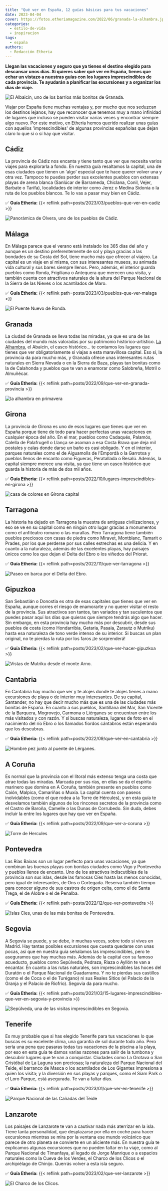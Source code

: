 ```yaml
---
title: "Qué ver en España, 12 guías básicas para tus vacaciones"
date: 2023-04-04
cover: https://fotos.etheriamagazine.com/2022/06/granada-la-alhambra.jpg
categories: 
  - estilo-de-vida
  - inspiracion
tags: 
  - españa
authors: 
  - Redacción Etheria
---
```


**Llegan las vacaciones y seguro que ya tienes el destino elegido para descansar unos 
días. Si quieres saber qué ver en España, tienes que echar un vistazo a nuestras guías 
con los lugares imprescindibles de cada provincia. Te ayudarán a planificar las 
excursiones y a organizar los días de viaje.** 

![El Albaicín, uno de los barrios más bonitos de Granada.](https://fotos.etheriamagazine.com/2022/09/granada-albaicin.jpg "El Albaicín, uno de los barrios más bonitos de Granada.")

Viajar por España tiene muchas ventajas y, por mucho que nos seduzcan los destinos 
lejanos, hay que reconocer que tenemos muy a mano infinidad de lugares que incluso se 
pueden visitar varias veces y encontrar siempre algo nuevo. Por este motivo, en Etheria 
hemos querido realizar unas guías con aquellos 'imprescindibles' de algunas provincias 
españolas que dejan claro lo que sí o sí hay que visitar. 

## Cádiz

La provincia de Cádiz nos encanta y tiene tanto que ver que necesita varios viajes para 
explorarla a fondo. En nuestra guía resaltamos la capital, una de esas ciudades que 
tienen un ‘algo’ especial que te hace querer volver una y otra vez. Tampoco te puedes 
perder sus excelentes pueblos con extensas playas de arena blanca (Sanlúcar de 
Barrameda, Chiclana, Conil, Vejer, Barbate o Tarifa), localidades de interior como Jerez 
o Medina Sidonia o la ruta de los pueblos blancos. Te lo vas a pasar muy bien en Cádiz. 

✅ **Guía Etheria:** {{< reflink path=posts/2023/03/pueblos-que-ver-en-cadiz >}} 

![Panorámica de Olvera, uno de los pueblos de Cádiz.](https://fotos.etheriamagazine.com/2023/03/que-ver-cadiz-olvera.jpg "Panorámica de Olvera, uno de los pueblos de Cádiz. © Etheria Magazine")

## Málaga

En Málaga parece que el verano está instalado los 365 días del año y aunque es un 
destino preferentemente de sol y playa gracias a las bondades de su Costa del Sol, tiene 
mucho más que ofrecer al viajero. La capital es un viaje en sí misma, con sus 
interesantes museos, su animada vida cultural y sus bares siempre llenos. Pero, además, 
el interior guarda pueblos como Ronda, Frigiliana o Antequera que merecen una visita, y 
también cuenta con atractivos naturales de la altura del Parque Nacional de la Sierra de 
las Nieves o los acantilados de Maro. 

✅ **Guía Etheria:** {{< reflink path=posts/2023/03/pueblos-que-ver-malaga >}} 

![El Puente Nuevo de Ronda.](https://fotos.etheriamagazine.com/2023/03/malaga-ronda-puente-nuevo.jpg "El Puente Nuevo de Ronda.")

## Granada

La ciudad de Granada se lleva todas las miradas, ya que es una de las ciudades del mundo 
más valoradas por su patrimonio histórico-artístico. [La 
Alhambra](https://www.alhambra-patronato.es/), el Abaicín, el casco histórico… te 
contamos los lugares que tienes que ver obligatoriamente si viajas a esta maravillosa 
capital. Eso sí, la provincia da para mucho más, y Granada ofrece unas interesantes 
rutas naturales en Sierra Nevada o en la Sierra de Baza, playas tan bonitas como la de 
Calahonda y pueblos que te van a enamorar como Salobreña, Motril o Almuñécar. 

✅ **Guía Etheria:** {{< reflink path=posts/2022/09/que-ver-en-granada-provincia >}} 

![la alhambra en primavera](https://fotos.etheriamagazine.com/2022/06/granada-la-alhambra.jpg "La Alhambra desde los jardines del Generalife. © SG")

## Girona

La provincia de Girona es uno de esos lugares que tienes que ver en España porque tiene 
de todo para hacer perfectas unas vacaciones en cualquier época del año. En el mar, 
pueblos como Cadaqués, Palamós, Calella de Palafrugell o Llança se asoman a esa Costa 
Brava que deja mil postales y calas donde darse un baño es casi obligado. Y en el 
interior, parques naturales como el de Aiguamolls de l’Empordà o la Garrotxa y pueblos 
llenos de encanto como Figueras, Peratallada o Besalú. Además, la capital siempre merece 
una visita, ya que tiene un casco histórico que guarda la historia de más de dos mil 
años. 

✅ **Guía Etheria:** {{< reflink path=posts/2022/10/lugares-imprescindibles-en-girona >}} 

![casa de colores en Girona capital](https://fotos.etheriamagazine.com/2022/10/Girona.jpg "Girona. © Arxiu Imatges PTCBG")

## Tarragona

La historia ha dejado en Tarragona la muestra de antiguas civilizaciones, y eso se ve en 
su capital como en ningún otro lugar gracias a monumentos como el anfiteatro romano o 
las murallas. Pero Tarragona tiene también pueblos preciosos con casas de piedra como 
Miravet, Montblanc, Tamarit o Prades, por los que perderse por sus calles estrechas es 
una delicia. Y en cuanto a la naturaleza, además de las excelentes playas, hay paisajes 
únicos como los que dejan el Delta del Ebro o los viñedos del Priorat. 

✅ **Guía Etheria:** {{< reflink path=posts/2022/11/que-ver-tarragona >}} 

![Paseo en barca por el Delta del Ebro.](https://fotos.etheriamagazine.com/2022/11/tarragona-delta-del-Ebro.jpg "Paseo en barca por el Delta del Ebro. © Terres de l’Ebre")

## Gipuzkoa

San Sebastián o Donostia es otra de esas capitales que tienes que ver en España, aunque 
corres el riesgo de enamorarte y no querer visitar el resto de la provincia. Sus 
atractivos son tantos, tan variados y tan suculentos que puedes pasar aquí los días que 
quieras que siempre tendrás algo que hacer. Sin embargo, en esta provincia hay mucho más 
por descubrir, desde sus pueblos de costa (como Hondarribia, Getaria, Pasaia, Zarautz o 
Mutriku) hasta esa naturaleza de tono verde intenso de su interior. Si buscas un plan 
original, no te pierdas la ruta por los faros ¡te sorprenderá! 

✅ **Guía Etheria:** {{< reflink path=posts/2023/02/que-ver-hacer-gipuzkoa >}} 

![Vistas de Mutriku desde el monte Arno.](https://fotos.etheriamagazine.com/2023/02/guipuzcoa-monte-arno-mutriku.jpg "Vistas de Mutriku desde el monte Arno. © Basquetour.")

## Cantabria

En Cantabria hay mucho que ver y te alojes donde te alojes tienes a mano excursiones de 
playa o de interior muy interesantes. De su capital, Santander, no hay que decir mucho 
más que es una de las ciudades más bonitas de España. En cuanto a sus pueblos, 
Santillana del Mar, San Vicente de la Barquera, Mogrovejo, Carmona o Liérganes se 
encuentran entre los más visitados y con razón. Y si buscas naturaleza, lugares de foto 
en el nacimiento del río Ebro o los llamados fiordos cántabros están esperando que los 
descubras. 

✅ **Guía Etheria:** {{< reflink path=posts/2022/09/que-ver-en-cantabria >}} 

![Hombre pez junto al puente de Lérganes.](https://fotos.etheriamagazine.com/2022/09/cantabria-mogrovejo.jpg "Mogroviejo, uno de los pueblos más bonitos de Cantabria. © Turismo de Cantabria")

## A Coruña

Es normal que la provincia con el litoral más extenso tenga una costa que atrae todas 
las miradas. Marcada por sus rías, en ellas se da el espíritu marinero que domina en A 
Coruña, también presente en pueblos como Caión, Malpica, Camariñas o Muxía. La capital 
cuenta con paseos inolvidables (como el que rodea a la Torre de Hércules), y en esta 
guía te desvelamos también algunos de los rincones secretos de la provincia como el 
Castro de Baroña, Camelle o las Dunas de Corrubedo. Sin duda, debes incluir la entre los 
lugares que hay que ver en España. 

✅ **Guía Etheria:** {{< reflink path=posts/2022/09/que-ver-a-coruna >}} 

![Torre de Hercules](https://fotos.etheriamagazine.com/2020/06/La-coruna-torre-hercules.jpg "La Torre de Hércules en A Coruña. © SG")

## Pontevedra

Las Rías Baixas son un lugar perfecto para unas vacaciones, ya que combinan las buenas 
playas con bonitas ciudades como Vigo y Pontevedra y pueblos llenos de encanto. Uno de 
los atractivos indiscutibles de la provincia son sus islas, desde las famosas Cíes hasta 
las menos conocidas, pero igual de interesantes, de Ons o Cortegada. Reserva también 
tiempo para conocer alguno de sus castros de origen celta, como el de Santa Trega, el de 
Alobre o el de Penalba. 

✅ **Guía Etheria:** {{< reflink path=posts/2022/12/que-ver-pontevedra >}} 

![Islas Cíes, unas de las más bonitas de Pontevedra.](https://fotos.etheriamagazine.com/2022/12/islas-Cies.jpg "Islas Cíes, unas de las más bonitas de Pontevedra. © Turismo de Rías Baixas/ Diputación de Pontevedra")

## Segovia

A Segovia se puede, y se debe, ir muchas veces, sobre todo si vives en Madrid. Hay 
tantas posibles excursiones que cuesta quedarse con unas pocas, así que en nuestra guía 
señalamos las imprescindibles, pero te aseguramos que hay muchas más. Además de la 
capital con su famoso acueducto, pueblos como Sepúlveda, Pedraza, Riaza o Ayllón te van 
a encantar. En cuanto a las rutas naturales, son imprescindibles las hoces del Duratón o 
el Parque Nacional de Guadarrama. Y no te pierdas sus castillos (como el de Coca o el de 
Turégano) ni sus Reales Sitios (el Palacio de la Granja y el Palacio de Riofrío). 
Segovia da para mucho. 

✅ **Guía Etheria:** {{< reflink 
path=posts/2021/03/15-lugares-imprescindibles-que-ver-en-segovia-y-provincia >}} 

![Sepúlveda, una de las visitas imprescindibles en Segovia.](https://fotos.etheriamagazine.com/2021/12/segovia-Sepulveda.jpg "Sepúlveda, una de las visitas imprescindibles en Segovia. © Turismo Diputación de Segovia")

## Tenerife

Es muy probable que si has elegido Tenerife para tus vacaciones lo que buscas es su 
excelente clima, una garantía de sol durante todo año. Pero sería una pena que pasaras 
todas tus vacaciones de la piscina a la playa, por eso en esta guía te damos varias 
razones para salir de la tumbona y descubrir lugares que te van a conquistar. Ciudades 
como La Orotava o San Cristóbal de La Laguna son preciosas; la naturaleza del Parque 
Nacional del Teide, el barranco de Masca o los acantilados de Los Gigantes impresiona a 
quien los visita; y la diversión en sus playas y parques, como el Siam Park o el Loro 
Parque, está asegurada. Te van a faltar días. 

✅ **Guía Etheria:** {{< reflink path=posts/2023/01/que-ver-en-tenerife >}} 

![Parque Nacional de las Cañadas del Teide](https://fotos.etheriamagazine.com/2023/01/Tenerife-canadas-teide-dedo-dios.jpg 'El "dedo de Dios" en Las Cañadas del Teide. © SG')

## Lanzarote

Los paisajes de Lanzarote te van a cautivar nada más aterrizar en la isla. Tiene tanta 
personalidad, que desplazarse por ella en coche para hacer excursiones mientras se mira 
por la ventana ese mundo volcánico que parece de otro planeta se convierte en un 
aliciente más. En nuestra guía te explicamos algunas excursiones que no pueden faltar en 
tu viaje, como al Parque Nacional de Timanfaya, al legado de Jorge Manrique o a espacios 
naturales como la Cueva de los Verdes, el Charco de los Clicos o el archipiélago de 
Chinijo. Querrás volver a esta isla seguro. 

✅ **Guía Etheria:** {{< reflink path=posts/2023/02/que-ver-lanzarote >}} 

![El Charco de los Clicos.](https://fotos.etheriamagazine.com/2023/02/lanzarote-laguna-verde.jpg "El Charco de los Clicos, en Lanzarote.")
